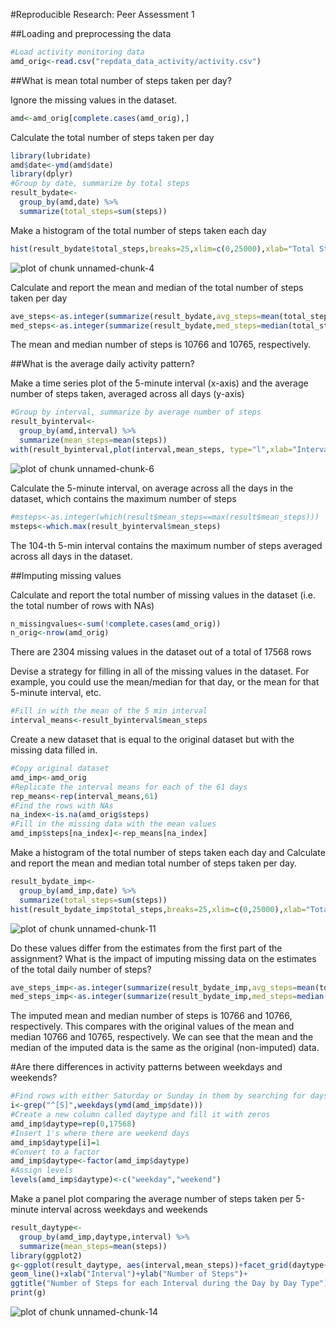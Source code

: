 
#Reproducible Research: Peer Assessment 1  

##Loading and preprocessing the data  


```r
#Load activity monitoring data
amd_orig<-read.csv("repdata_data_activity/activity.csv")
```

##What is mean total number of steps taken per day?  

Ignore the missing values in the dataset.


```r
amd<-amd_orig[complete.cases(amd_orig),]
```

Calculate the total number of steps taken per day


```r
library(lubridate)
amd$date<-ymd(amd$date)
library(dplyr)
#Group by date, summarize by total steps
result_bydate<-
  group_by(amd,date) %>%
  summarize(total_steps=sum(steps))
```

Make a histogram of the total number of steps taken each day


```r
hist(result_bydate$total_steps,breaks=25,xlim=c(0,25000),xlab="Total Steps",main="Total Number of Steps taken per Day")
```

![plot of chunk unnamed-chunk-4](figure/unnamed-chunk-4-1.png) 

Calculate and report the mean and median of the total number of steps taken per day


```r
ave_steps<-as.integer(summarize(result_bydate,avg_steps=mean(total_steps)))
med_steps<-as.integer(summarize(result_bydate,med_steps=median(total_steps)))
```
The mean and median number of steps is 10766 and 10765, respectively.


##What is the average daily activity pattern?

Make a time series plot of the 5-minute interval (x-axis) and the average number of steps taken, averaged across all days (y-axis)


```r
#Group by interval, summarize by average number of steps  
result_byinterval<-
  group_by(amd,interval) %>%
  summarize(mean_steps=mean(steps))
with(result_byinterval,plot(interval,mean_steps, type="l",xlab="Interval",ylab="Average Number of Steps",main="Average Number of Steps Taken in a 5-min Interval during the Day"))
```

![plot of chunk unnamed-chunk-6](figure/unnamed-chunk-6-1.png) 

Calculate the 5-minute interval, on average across all the days in the dataset, which contains the maximum number of steps


```r
#msteps<-as.integer(which(result$mean_steps==max(result$mean_steps)))
msteps<-which.max(result_byinterval$mean_steps)
```

The 104-th 5-min interval contains the maximum number of steps averaged across all days in the dataset.


##Imputing missing values


Calculate and report the total number of missing values in the dataset (i.e. the total number of rows with NAs)


```r
n_missingvalues<-sum(!complete.cases(amd_orig))
n_orig<-nrow(amd_orig)
```
There are 2304 missing values in the dataset out of a total of 17568 rows

  
Devise a strategy for filling in all of the missing values in the dataset. For example, you could use the mean/median for that day, or the mean for that 5-minute interval, etc.


```r
#Fill in with the mean of the 5 min interval
interval_means<-result_byinterval$mean_steps
```

Create a new dataset that is equal to the original dataset but with the missing data filled in.


```r
#Copy original dataset
amd_imp<-amd_orig
#Replicate the interval means for each of the 61 days
rep_means<-rep(interval_means,61)
#Find the rows with NAs
na_index<-is.na(amd_orig$steps)
#Fill in the missing data with the mean values
amd_imp$steps[na_index]<-rep_means[na_index]
```

Make a histogram of the total number of steps taken each day and Calculate and report the mean and median total number of steps taken per day.


```r
result_bydate_imp<-
  group_by(amd_imp,date) %>%
  summarize(total_steps=sum(steps))
hist(result_bydate_imp$total_steps,breaks=25,xlim=c(0,25000),xlab="Total Steps",main="Total Number of Steps taken per Day using imputed data")
```

![plot of chunk unnamed-chunk-11](figure/unnamed-chunk-11-1.png) 

Do these values differ from the estimates from the first part of the assignment? What is the impact of imputing missing data on the estimates of the total daily number of steps?


```r
ave_steps_imp<-as.integer(summarize(result_bydate_imp,avg_steps=mean(total_steps)))
med_steps_imp<-as.integer(summarize(result_bydate_imp,med_steps=median(total_steps)))
```

The imputed mean and median number of steps is 10766 and 10766, respectively.
This compares with the original values of the mean and median  10766 and 10765, respectively. We can see that the mean and the median of the imputed data is the same as the original (non-imputed) data.


#Are there differences in activity patterns between weekdays and weekends?



```r
#Find rows with either Saturday or Sunday in them by searching for days starting with [S]
i<-grep("^[S]",weekdays(ymd(amd_imp$date)))
#Create a new column called daytype and fill it with zeros
amd_imp$daytype=rep(0,17568)
#Insert 1's where there are weekend days
amd_imp$daytype[i]=1
#Convert to a factor
amd_imp$daytype<-factor(amd_imp$daytype)
#Assign levels
levels(amd_imp$daytype)<-c("weekday","weekend")
```

Make a panel plot comparing the average number of steps taken per 5-minute interval across weekdays and weekends


```r
result_daytype<-
  group_by(amd_imp,daytype,interval) %>%
  summarize(mean_steps=mean(steps))
library(ggplot2)
g<-ggplot(result_daytype, aes(interval,mean_steps))+facet_grid(daytype~.)+
geom_line()+xlab("Interval")+ylab("Number of Steps")+
ggtitle("Number of Steps for each Interval during the Day by Day Type")
print(g)
```

![plot of chunk unnamed-chunk-14](figure/unnamed-chunk-14-1.png) 
